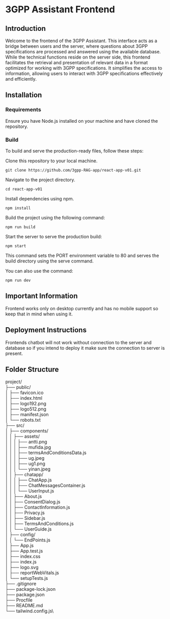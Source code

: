 # 3GPP Assistant Frontend

## Introduction

Welcome to the frontend of the 3GPP Assistant. This interface acts as a bridge between users and the server, where questions about 3GPP specifications are processed and answered using the available database. While the technical functions reside on the server side, this frontend facilitates the retrieval and presentation of relevant data in a format optimized for working with 3GPP specifications. It simplifies the access to information, allowing users to interact with 3GPP specifications effectively and efficiently.

## Installation

### Requirements

Ensure you have Node.js installed on your machine and have cloned the repository.

### Build

To build and serve the production-ready files, follow these steps:

Clone this repository to your local machine.

    git clone https://github.com/3gpp-RAG-app/react-app-v01.git

Navigate to the project directory.

    cd react-app-v01

Install dependencies using npm.

    npm install

Build the project using the following command:

    npm run build

Start the server to serve the production build:

    npm start

This command sets the PORT environment variable to 80 and serves the build directory using the serve command.

You can also use the command:

    npm run dev

## Important Information

Frontend works only on desktop currently and has no mobile support so keep that in mind when using it.

## Deployment Instructions

Frontends chatbot will not work without connection to the server and database so if you intend to deploy it make sure the connection to server is present.

## Folder Structure

project/\
├── public/\
│   ├── favicon.ico\
│   ├── index.html\
│   ├── logo192.png\
│   ├── logo512.png\
│   ├── manifest.json\
│   └── robots.txt\
├── src/\
│   ├── components/\
│   │   ├── assets/\
│   │   │   ├── antti.png\
│   │   │   ├── mufida.jpg\
│   │   │   ├── termsAndConditionsData.js\
│   │   │   ├── ug.jpeg\
│   │   │   ├── ug1.png\
│   │   │   └── yinan.jpeg\
│   │   ├── chatapp/\
│   │   │   ├── ChatApp.js\
│   │   │   ├── ChatMessagesContainer.js\
│   │   │   └── UserInput.js\
│   │   ├── About.js\
│   │   ├── ConsentDialog.js\
│   │   ├── ContactInformation.js\
│   │   ├── Privacy.js\
│   │   ├── Sidebar.js\
│   │   ├── TermsAndConditions.js\
│   │   └── UserGuide.js\
│   ├── config/\
│   │   └── EndPoints.js\
│   ├── App.js\
│   ├── App.test.js\
│   ├── index.css\
│   ├── index.js\
│   ├── logo.svg\
│   ├── reportWebVitals.js\
│   └── setupTests.js\
├── .gitignore\
├── package-lock.json\
├── package.json\
├── Procfile\
├── README.md\
└── tailwind.config.js\
